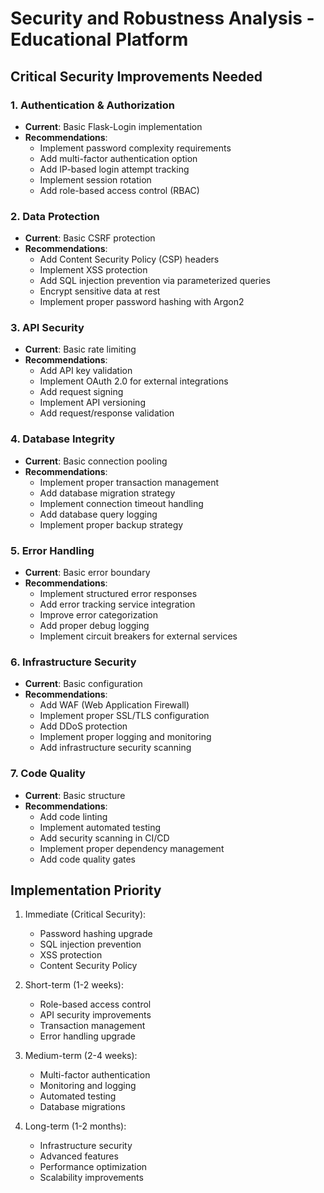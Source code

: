 # Security and Robustness Analysis - Educational Platform

## Critical Security Improvements Needed

### 1. Authentication & Authorization
- **Current**: Basic Flask-Login implementation
- **Recommendations**:
  - Implement password complexity requirements
  - Add multi-factor authentication option
  - Add IP-based login attempt tracking
  - Implement session rotation
  - Add role-based access control (RBAC)

### 2. Data Protection
- **Current**: Basic CSRF protection
- **Recommendations**:
  - Add Content Security Policy (CSP) headers
  - Implement XSS protection
  - Add SQL injection prevention via parameterized queries
  - Encrypt sensitive data at rest
  - Implement proper password hashing with Argon2

### 3. API Security
- **Current**: Basic rate limiting
- **Recommendations**:
  - Add API key validation
  - Implement OAuth 2.0 for external integrations
  - Add request signing
  - Implement API versioning
  - Add request/response validation

### 4. Database Integrity
- **Current**: Basic connection pooling
- **Recommendations**:
  - Implement proper transaction management
  - Add database migration strategy
  - Implement connection timeout handling
  - Add database query logging
  - Implement proper backup strategy

### 5. Error Handling
- **Current**: Basic error boundary
- **Recommendations**:
  - Implement structured error responses
  - Add error tracking service integration
  - Improve error categorization
  - Add proper debug logging
  - Implement circuit breakers for external services

### 6. Infrastructure Security
- **Current**: Basic configuration
- **Recommendations**:
  - Add WAF (Web Application Firewall)
  - Implement proper SSL/TLS configuration
  - Add DDoS protection
  - Implement proper logging and monitoring
  - Add infrastructure security scanning

### 7. Code Quality
- **Current**: Basic structure
- **Recommendations**:
  - Add code linting
  - Implement automated testing
  - Add security scanning in CI/CD
  - Implement proper dependency management
  - Add code quality gates

## Implementation Priority

1. Immediate (Critical Security):
   - Password hashing upgrade
   - SQL injection prevention
   - XSS protection
   - Content Security Policy

2. Short-term (1-2 weeks):
   - Role-based access control
   - API security improvements
   - Transaction management
   - Error handling upgrade

3. Medium-term (2-4 weeks):
   - Multi-factor authentication
   - Monitoring and logging
   - Automated testing
   - Database migrations

4. Long-term (1-2 months):
   - Infrastructure security
   - Advanced features
   - Performance optimization
   - Scalability improvements
